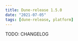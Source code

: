```yaml
---
title: Dune-release 1.5.0
date: "2021-07-05"
tags: [dune-release, platform]
---
```


TODO: CHANGELOG
